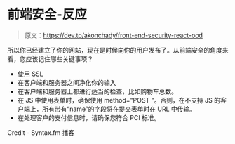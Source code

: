 # 前端安全-反应

> 原文：<https://dev.to/akonchady/front-end-security-react-ood>

所以你已经建立了你的网站，现在是时候向你的用户发布了。从前端安全的角度来看，您应该记住哪些关键事项？

*   使用 SSL
*   在客户端和服务器之间净化你的输入
*   在客户端和服务器上都进行适当的检查，比如购物车总数。
*   在 JS 中使用表单时，确保使用 method="POST "。否则，在不支持 JS 的客户端上，所有带有“name”的字段将在提交表单时在 URL 中传输。
*   在处理客户的支付信息时，请确保您符合 PCI 标准。

Credit - Syntax.fm 播客